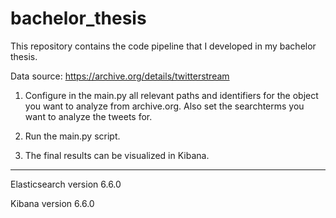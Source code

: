 # bachelor_thesis
This repository contains the code pipeline that I developed in my bachelor thesis.

Data source: https://archive.org/details/twitterstream

1. Configure in the main.py all relevant paths and identifiers for the object you want to analyze from archive.org. Also set the searchterms you want to analyze the tweets for.

2. Run the main.py script.

3. The final results can be visualized in Kibana.

_____________________________________________________________________________________________________________________

Elasticsearch version 6.6.0

Kibana version 6.6.0
